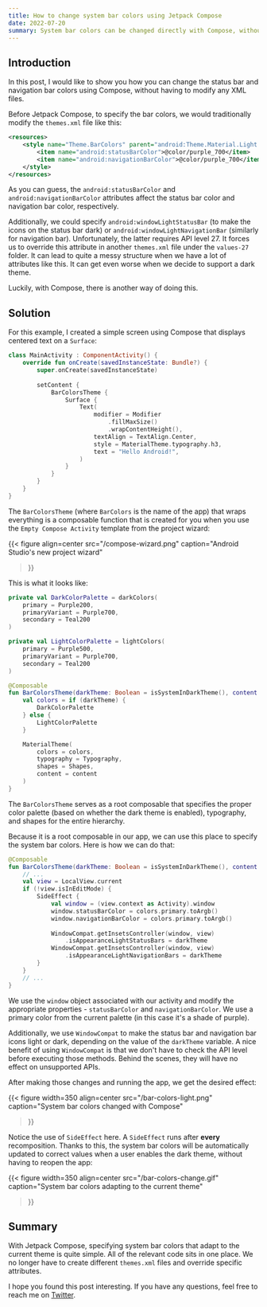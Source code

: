 ```yaml
---
title: How to change system bar colors using Jetpack Compose
date: 2022-07-20
summary: System bar colors can be changed directly with Compose, without a need to modify any XML files.
---
```


## Introduction

In this post, I would like to show you how you can change the status bar and navigation bar colors using Compose, without having to modify any XML files.

Before Jetpack Compose, to specify the bar colors, we would traditionally modify the `themes.xml` file like this:

```xml
<resources>
    <style name="Theme.BarColors" parent="android:Theme.Material.Light.NoActionBar">
        <item name="android:statusBarColor">@color/purple_700</item>
        <item name="android:navigationBarColor">@color/purple_700</item>
    </style>
</resources>
```

As you can guess, the `android:statusBarColor` and `android:navigationBarColor` attributes affect the status bar color and navigation bar color, respectively.

Additionally, we could specify `android:windowLightStatusBar` (to make the icons on the status bar dark) or `android:windowLightNavigationBar` (similarly for navigation bar). Unfortunately, the latter requires API level 27. It forces us to override this attribute in another `themes.xml` file under the `values-27` folder. It can lead to quite a messy structure when we have a lot of attributes like this. It can get even worse when we decide to support a dark theme.

Luckily, with Compose, there is another way of doing this.

## Solution

For this example, I created a simple screen using Compose that displays centered text on a `Surface`: 

```kotlin
class MainActivity : ComponentActivity() {
    override fun onCreate(savedInstanceState: Bundle?) {
        super.onCreate(savedInstanceState)
		
        setContent {
            BarColorsTheme {
                Surface {
                    Text(
                        modifier = Modifier
                            .fillMaxSize()
                            .wrapContentHeight(),
                        textAlign = TextAlign.Center,
                        style = MaterialTheme.typography.h3,
                        text = "Hello Android!",
                    )
                }
            }
        }
    }
}
```

The `BarColorsTheme` (where `BarColors` is the name of the app) that wraps everything is a composable function that is created for you when you use the `Empty Compose Activity` template from the project wizard:

{{< figure
align=center 
src="/compose-wizard.png" 
caption="Android Studio's new project wizard" 
>}}

This is what it looks like:

```kotlin
private val DarkColorPalette = darkColors(
    primary = Purple200,
    primaryVariant = Purple700,
    secondary = Teal200
)

private val LightColorPalette = lightColors(
    primary = Purple500,
    primaryVariant = Purple700,
    secondary = Teal200
)

@Composable
fun BarColorsTheme(darkTheme: Boolean = isSystemInDarkTheme(), content: @Composable () -> Unit) {
    val colors = if (darkTheme) {
        DarkColorPalette
    } else {
        LightColorPalette
    }

    MaterialTheme(
        colors = colors,
        typography = Typography,
        shapes = Shapes,
        content = content
    )
}
```

The `BarColorsTheme` serves as a root composable that specifies the proper color palette (based on whether the dark theme is enabled), typography, and shapes for the entire hierarchy.

Because it is a root composable in our app, we can use this place to specify the system bar colors. Here is how we can do that:

```kotlin
@Composable  
fun BarColorsTheme(darkTheme: Boolean = isSystemInDarkTheme(), content: @Composable () -> Unit) {  
	// ...
    val view = LocalView.current  
    if (!view.isInEditMode) {  
        SideEffect {  
            val window = (view.context as Activity).window  
            window.statusBarColor = colors.primary.toArgb()  
            window.navigationBarColor = colors.primary.toArgb()  
  
            WindowCompat.getInsetsController(window, view)  
                .isAppearanceLightStatusBars = darkTheme  
            WindowCompat.getInsetsController(window, view)  
                .isAppearanceLightNavigationBars = darkTheme  
        }  
    }  
	// ...
}
```

We use the `window` object associated with our activity and modify the appropriate properties - `statusBarColor` and `navigationBarColor`. We use a primary color from the current palette (in this case it's a shade of purple).

Additionally, we use `WindowCompat` to make the status bar and navigation bar icons light or dark, depending on the value of the `darkTheme` variable. A nice benefit of using `WindowCompat` is that we don't have to check the API level before executing those methods. Behind the scenes, they will have no effect on unsupported APIs.

After making those changes and running the app, we get the desired effect:

{{< figure
width=350
align=center 
src="/bar-colors-light.png" 
caption="System bar colors changed with Compose" 
>}}

Notice the use of `SideEffect` here. A `SideEffect` runs after **every** recomposition. Thanks to this, the system bar colors will be automatically updated to correct values when a user enables the dark theme, without having to reopen the app:

{{< figure
width=350
align=center 
src="/bar-colors-change.gif" 
caption="System bar colors adapting to the current theme" 
>}}

## Summary

With Jetpack Compose, specifying system bar colors that adapt to the current theme is quite simple. All of the relevant code sits in one place. We no longer have to create different `themes.xml` files and override specific attributes.

I hope you found this post interesting. If you have any questions, feel free to reach me on [Twitter](https://twitter.com/ClouddJR/).